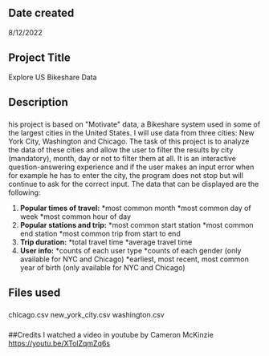

## Date created
8/12/2022

## Project Title
Explore US Bikeshare Data

## Description
###
his project is based on "Motivate" data, a Bikeshare system used in some of the largest cities in the United States. I will use data from three cities: New York City, Washington and Chicago. The task of this project is to analyze the data of these cities and allow the user to filter the results by city (mandatory), month, day or not to filter them at all. It is an interactive question-answering experience and if the user makes an input error when for example he has to enter the city, the program does not stop but will continue to ask for the correct input. The data that can be displayed are the following:

1. __Popular times of travel:__
*most common month
*most common day of week
*most common hour of day
2. __Popular stations and trip:__
*most common start station
*most common end station
*most common trip from start to end
3. __Trip duration:__
*total travel time
*average travel time
4. __User info:__
*counts of each user type
*counts of each gender (only available for NYC and Chicago)
*earliest, most recent, most common year of birth (only available for NYC and Chicago)
###

## Files used
###
chicago.csv
new_york_city.csv
washington.csv
### 
##Credits
I watched a video in youtube by Cameron McKinzie https://youtu.be/XTolZqmZq6s
